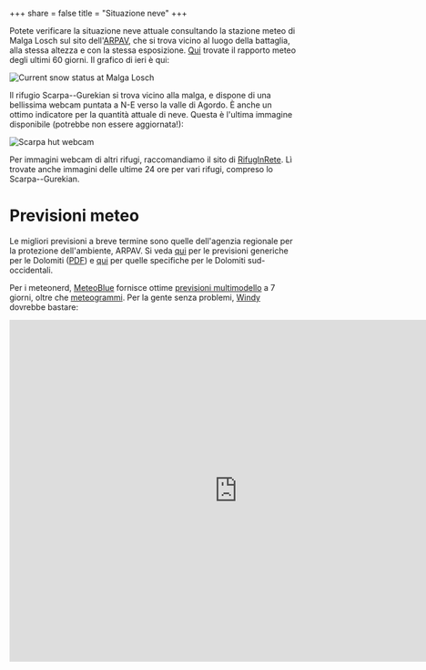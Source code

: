 +++
share = false
title = "Situazione neve"
+++

Potete verificare la situazione neve attuale consultando la stazione meteo di Malga Losch sul sito dell'[ARPAV](https://www.arpa.veneto.it/bollettini/meteo/h24/img00/Graf_390.htm?sens=LIVNEVE), che si trova vicino al luogo della battaglia, alla stessa altezza e con la stessa esposizione.
[Qui](https://www.arpa.veneto.it/bollettini/meteo60gg/Staz_390.htm) trovate il rapporto meteo degli ultimi 60 giorni. Il grafico di ieri è qui:

![Current snow status at Malga Losch](https://www.arpa.veneto.it/bollettini/meteo/h24/img00/Graf_390_LIVNEVE.jpg)

Il rifugio Scarpa--Gurekian si trova vicino alla malga, e dispone di una bellissima webcam puntata a N-E verso la valle di Agordo. È anche un ottimo indicatore per la quantità attuale di neve. Questa è l'ultima immagine disponibile (potrebbe non essere aggiornata!):

![Scarpa hut webcam](https://www.rifuginrete.com/rifugio/scarpa/webcam/cam.jpg)

Per immagini webcam di altri rifugi, raccomandiamo il sito di [RifugInRete](https://www.rifuginrete.com/webcam). Lì trovate anche immagini delle ultime 24 ore per vari rifugi, compreso lo Scarpa--Gurekian.

# Previsioni meteo

Le migliori previsioni a breve termine sono quelle dell'agenzia regionale per la protezione dell'ambiente, ARPAV. Si veda [qui](https://www.arpa.veneto.it/previsioni/it/html/meteo_dolomiti.php) per le previsioni generiche per le Dolomiti ([PDF](https://www.arpa.veneto.it/previsioni/en/pdf/meteo_dolomiti.pdf)) e [qui](https://www.arpa.veneto.it/previsioni/it/html/mtg_02.html) per quelle specifiche per le Dolomiti sud-occidentali.

Per i meteonerd, [MeteoBlue](https://www.meteoblue.com/it/tempo/settimana/gosaldo_italy_3175974?utm_source=weather_widget&utm_medium=linkus&utm_content=three&utm_campaign=Weather%2BWidget) fornisce ottime [previsioni multimodello](https://www.meteoblue.com/it/tempo/previsioni/multimodel/gosaldo_italy_3175974) a 7 giorni, oltre che [meteogrammi](https://www.meteoblue.com/it/tempo/previsioni/meteograms/gosaldo_italia_3175974). Per la gente senza problemi, [Windy](https://www.windy.com/) dovrebbe bastare:

<iframe width="800" height="600" src="https://embed.windy.com/embed2.html?lat=46.230&lon=11.927&detailLat=46.230&detailLon=11.927&width=800&height=600&zoom=9&level=surface&overlay=wind&product=ecmwf&menu=&message=true&marker=true&calendar=now&pressure=&type=map&location=coordinates&detail=true&metricWind=km%2Fh&metricTemp=%C2%B0C&radarRange=-1" frameborder="0"></iframe>
